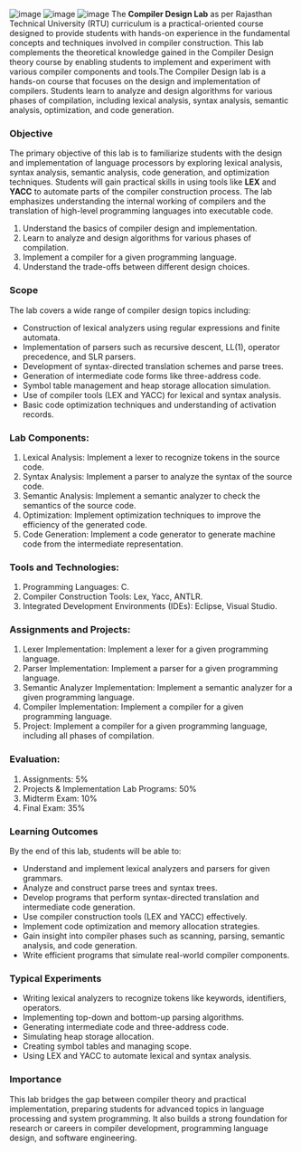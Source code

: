 ![image](https://github.com/user-attachments/assets/c76d52cb-a081-4e46-acb3-b757144cf3bb)
![image](https://github.com/user-attachments/assets/d8197bac-054b-402f-8187-61d2ae47347e)
![image](https://github.com/user-attachments/assets/a001f746-8ae6-45e4-b682-9bc64446f5a1)
The **Compiler Design Lab** as per Rajasthan Technical University (RTU) curriculum is a practical-oriented course designed to provide students with hands-on experience in the fundamental concepts and techniques involved in compiler construction. This lab complements the theoretical knowledge gained in the Compiler Design theory course by enabling students to implement and experiment with various compiler components and tools.The Compiler Design lab is a hands-on course that focuses on the design and implementation of compilers. Students learn to analyze and design algorithms for various phases of compilation, including lexical analysis, syntax analysis, semantic analysis, optimization, and code generation.

### Objective
The primary objective of this lab is to familiarize students with the design and implementation of language processors by exploring lexical analysis, syntax analysis, semantic analysis, code generation, and optimization techniques. Students will gain practical skills in using tools like **LEX** and **YACC** to automate parts of the compiler construction process. The lab emphasizes understanding the internal working of compilers and the translation of high-level programming languages into executable code.
1. Understand the basics of compiler design and implementation.
2. Learn to analyze and design algorithms for various phases of compilation.
3. Implement a compiler for a given programming language.
4. Understand the trade-offs between different design choices.

### Scope
The lab covers a wide range of compiler design topics including:
- Construction of lexical analyzers using regular expressions and finite automata.
- Implementation of parsers such as recursive descent, LL(1), operator precedence, and SLR parsers.
- Development of syntax-directed translation schemes and parse trees.
- Generation of intermediate code forms like three-address code.
- Symbol table management and heap storage allocation simulation.
- Use of compiler tools (LEX and YACC) for lexical and syntax analysis.
- Basic code optimization techniques and understanding of activation records.

### Lab Components:
1. Lexical Analysis: Implement a lexer to recognize tokens in the source code.
2. Syntax Analysis: Implement a parser to analyze the syntax of the source code.
3. Semantic Analysis: Implement a semantic analyzer to check the semantics of the source code.
4. Optimization: Implement optimization techniques to improve the efficiency of the generated code.
5. Code Generation: Implement a code generator to generate machine code from the intermediate representation.

### Tools and Technologies:
1. Programming Languages: C.
2. Compiler Construction Tools: Lex, Yacc, ANTLR.
3. Integrated Development Environments (IDEs): Eclipse, Visual Studio.

### Assignments and Projects:
1. Lexer Implementation: Implement a lexer for a given programming language.
2. Parser Implementation: Implement a parser for a given programming language.
3. Semantic Analyzer Implementation: Implement a semantic analyzer for a given programming language.
4. Compiler Implementation: Implement a compiler for a given programming language.
5. Project: Implement a compiler for a given programming language, including all phases of compilation.

### Evaluation:
1. Assignments: 5%
2. Projects & Implementation Lab Programs: 50%
3. Midterm Exam: 10%
4. Final Exam: 35%

### Learning Outcomes
By the end of this lab, students will be able to:
- Understand and implement lexical analyzers and parsers for given grammars.
- Analyze and construct parse trees and syntax trees.
- Develop programs that perform syntax-directed translation and intermediate code generation.
- Use compiler construction tools (LEX and YACC) effectively.
- Implement code optimization and memory allocation strategies.
- Gain insight into compiler phases such as scanning, parsing, semantic analysis, and code generation.
- Write efficient programs that simulate real-world compiler components.

### Typical Experiments
- Writing lexical analyzers to recognize tokens like keywords, identifiers, operators.
- Implementing top-down and bottom-up parsing algorithms.
- Generating intermediate code and three-address code.
- Simulating heap storage allocation.
- Creating symbol tables and managing scope.
- Using LEX and YACC to automate lexical and syntax analysis.

### Importance
This lab bridges the gap between compiler theory and practical implementation, preparing students for advanced topics in language processing and system programming. It also builds a strong foundation for research or careers in compiler development, programming language design, and software engineering.

